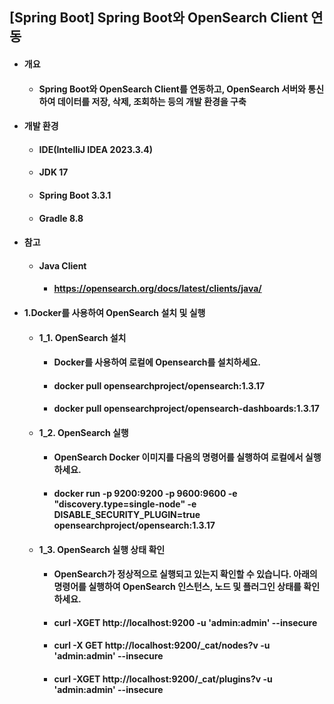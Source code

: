 ## [Spring Boot] Spring Boot와 OpenSearch Client 연동
- #### 개요
  - #### Spring Boot와 OpenSearch Client를 연동하고, OpenSearch 서버와 통신하여 데이터를 저장, 삭제, 조회하는 등의 개발 환경을 구축

- #### 개발 환경
  - #### IDE(IntelliJ IDEA 2023.3.4)
  - #### JDK 17
  - #### Spring Boot 3.3.1
  - #### Gradle 8.8

- #### 참고
  - #### Java Client
    - #### https://opensearch.org/docs/latest/clients/java/

- #### 1.Docker를 사용하여 OpenSearch 설치 및 실행
  - #### 1_1. OpenSearch 설치
    - #### Docker를 사용하여 로컬에 Opensearch를 설치하세요.
    - #### docker pull opensearchproject/opensearch:1.3.17
    - #### docker pull opensearchproject/opensearch-dashboards:1.3.17
  - #### 1_2. OpenSearch 실행
    - #### OpenSearch Docker 이미지를 다음의 명령어를 실행하여 로컬에서 실행하세요.
    - #### docker run -p 9200:9200 -p 9600:9600 -e "discovery.type=single-node" -e DISABLE_SECURITY_PLUGIN=true opensearchproject/opensearch:1.3.17
  - #### 1_3. OpenSearch 실행 상태 확인
    - #### OpenSearch가 정상적으로 실행되고 있는지 확인할 수 있습니다. 아래의 명령어를 실행하여 OpenSearch 인스턴스, 노드 및 플러그인 상태를 확인하세요.
    - #### curl -XGET http://localhost:9200 -u 'admin:admin' --insecure
    - #### curl -X GET http://localhost:9200/_cat/nodes?v -u 'admin:admin' --insecure
    - #### curl -XGET http://localhost:9200/_cat/plugins?v -u 'admin:admin' --insecure
